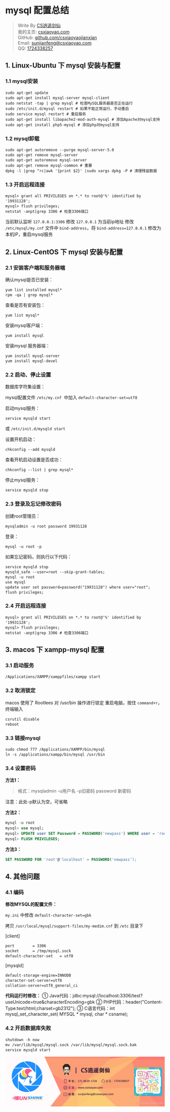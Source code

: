 # mysql 配置总结
> Write By [CS逍遥剑仙](http://home.ustc.edu.cn/~cssjf/)   
> 我的主页: [csxiaoyao.com](https://csxiaoyao.com)   
> GitHub: [github.com/csxiaoyaojianxian](https://github.com/csxiaoyaojianxian)   
> Email: [sunjianfeng@csxiaoyao.com](mailto:sunjianfeng@csxiaoyao.com)  
> QQ: [1724338257](http://wpa.qq.com/msgrd?uin=1724338257&site=qq&menu=yes)

## 1. Linux-Ubuntu 下 mysql 安装与配置

### 1.1 mysql安装

```shell
sudo apt-get update
sudo apt-get install mysql-server mysql-client
sudo netstat -tap | grep mysql # 检查MySQL服务器是否正在运行
sudo /etc/init.d/mysql restart # 如果不能正常运行，手动重启
sudo service mysql restart # 重启服务
sudo apt-get install libapache2-mod-auth-mysql # 添加Apache对mysql支持
sudo apt-get install php5-mysql # 添加php对mysql支持
```

### 1.2 mysql卸载

```shell
sudo apt-get autoremove --purge mysql-server-5.0
sudo apt-get remove mysql-server
sudo apt-get autoremove mysql-server
sudo apt-get remove mysql-common # 重要
dpkg -l |grep ^rc|awk '{print $2}' |sudo xargs dpkg -P # 清理残留数据
```

### 1.3 开启远程连接

```shell
mysql> grant all PRIVILEGES on *.* to root@'%' identified by '19931128';
mysql> flush privileges;
netstat -anpt|grep 3306 # 检查3306端口
```

当前默认监听 `127.0.0.1:3306`
修改 `127.0.0.1` 为当前ip地址
修改 `/etc/mysql/my.cnf` 文件中 `bind-address`，将 `bind-address=127.0.0.1` 修改为本机IP，重启mysql服务

## 2. Linux-CentOS 下 mysql 安装与配置

### 2.1 安装客户端和服务器端

确认mysql是否已安装：

```Shell
yum list installed mysql*
rpm -qa | grep mysql*
```

查看是否有安装包：

```shell
yum list mysql*
```

安装mysql客户端：

```shell
yum install mysql
```

安装mysql 服务器端：

```shell
yum install mysql-server
yum install mysql-devel
```

### 2.2 启动、停止设置

数据库字符集设置：

mysql配置文件 `/etc/my.cnf `中加入 `default-character-set=utf8`

启动mysql服务：

```shell
service mysqld start
```

或 `/etc/init.d/mysqld start`

设置开机启动：

```shell
chkconfig --add mysqld
```

查看开机启动设置是否成功：

```shell
chkconfig --list | grep mysql*
```

停止mysql服务：

```shell
service mysqld stop
```

### 2.3 登录及忘记修改密码

创建root管理员：

```shell
mysqladmin -u root password 19931128
```

登录：

```shell
mysql -u root -p
```

如果忘记密码，则执行以下代码：

```shell
service mysqld stop
mysqld_safe --user=root --skip-grant-tables;
mysql -u root  
use mysql
update user set password=password("19931128") where user="root";  
flush privileges;
```

### 2.4 开启远程连接

```shell
mysql> grant all PRIVILEGES on *.* to root@'%' identified by '19931128';
mysql> flush privileges;
netstat -anpt|grep 3306 # 检查3306端口
```

## 3. macos 下 xampp-mysql 配置

### 3.1 启动服务

```shell
/Applications/XAMPP/xamppfiles/xampp start
```

### 3.2 取消锁定

macos 使用了 Rootlees 对 /usr/bin 操作进行锁定
重启电脑，按住 `command+r`，终端输入

```shell
csrutil disable
reboot
```

### 3.3 链接mysql

```shell
sudo chmod 777 /Applications/XAMPP/bin/mysql
ln -s /applications/xampp/bin/mysql /usr/bin
```

### 3.4 设置密码

**方法1：**

> 格式：mysqladmin -u用户名 -p旧密码 password 新密码

注意：此处-p默认为空，可省略

**方法2：**

```sql
mysql -u root
mysql> use mysql;
mysql> UPDATE user SET Password = PASSWORD('newpass') WHERE user = 'root';
mysql> FLUSH PRIVILEGES;
```

**方法3：**

```sql
SET PASSWORD FOR 'root'@'localhost' = PASSWORD('newpass’);
```

## 4. 其他问题

### 4.1 编码

**修改MYSQL的配置文件：**

`my.ini` 中修改 `default-character-set=gbk`

拷贝 `/usr/local/mysql/support-files/my-medim.cnf` 到 `/etc` 目录下

[client]

```
port        = 3306
socket      = /tmp/mysql.sock
default-character-set   = utf8
```

[mysqld]

```
default-storage-engine=INNODB
character-set-server=utf8
collation-server=utf8_general_ci
```

**代码运行时修改：**
① Java代码：jdbc:mysql://localhost:3306/test?useUnicode=true&characterEncoding=gbk
② PHP代码：header("Content-Type:text/html;charset=gb2312");
③ C语言代码：int mysql_set_character_set( MYSQL * mysql, char * csname);

### 4.2 开启数据库失败

```
shutdown -h now
mv /var/lib/mysql/mysql.sock /var/lib/mysql/mysql.sock.bak
service mysqld start
```

![sign](https://raw.githubusercontent.com/csxiaoyaojianxian/ImageHosting/master/img/sign.jpg)